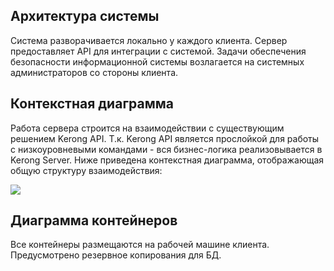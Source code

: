## Архитектура системы

Система разворачивается локально у каждого клиента. Сервер предоставляет API для интеграции с системой. Задачи обеспечения безопасности информационной системы возлагается на системных администраторов со стороны клиента.

## Контекстная диаграмма

Работа сервера строится на взаимодействии с существующим решением Kerong API. Т.к. Kerong API является прослойкой для работы с низкоуровневыми командами - вся бизнес-логика реализовывается в Kerong Server. Ниже приведена контекстная диаграмма, отображающая общую структуру взаимодействия:

![](/assets/Images/docs/archi.png)

## Диаграмма контейнеров

Все контейнеры размещаются на рабочей машине клиента. Предусмотрено резервное копирования для БД.

